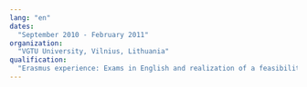 ```yaml
---
lang: "en"
dates:
  "September 2010 - February 2011"
organization:
  "VGTU University, Vilnius, Lithuania"
qualification:
  "Erasmus experience: Exams in English and realization of a feasibility study upon the construction of an artificial island."
---
```

